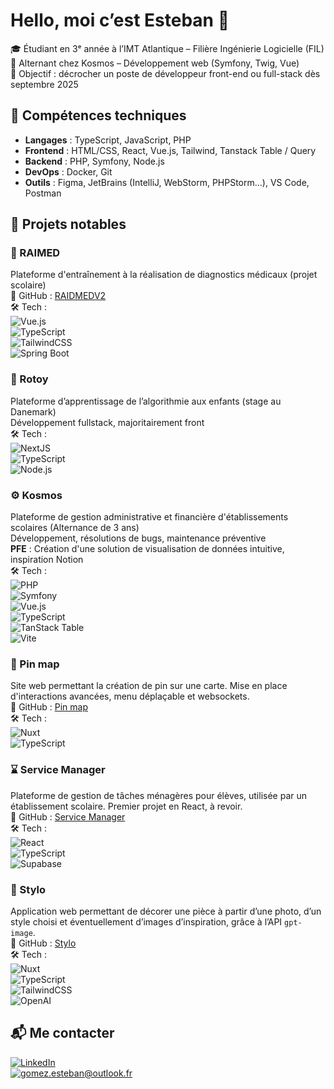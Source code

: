 # Hello, moi c’est Esteban 👋

🎓 Étudiant en 3ᵉ année à l’IMT Atlantique – Filière Ingénierie Logicielle (FIL)  
💼 Alternant chez Kosmos – Développement web (Symfony, Twig, Vue)  
🎯 Objectif : décrocher un poste de développeur front-end ou full-stack dès septembre 2025

## 🔧 Compétences techniques

- **Langages** : TypeScript, JavaScript, PHP  
- **Frontend** : HTML/CSS, React, Vue.js, Tailwind, Tanstack Table / Query  
- **Backend** : PHP, Symfony, Node.js  
- **DevOps** : Docker, Git  
- **Outils** : Figma, JetBrains (IntelliJ, WebStorm, PHPStorm...), VS Code, Postman

## 🌱 Projets notables

### 🎒 RAIMED  
Plateforme d'entraînement à la réalisation de diagnostics médicaux (projet scolaire)  
🔗 GitHub : [RAIDMEDV2](https://github.com/RAIDMED-PROJECT-ORG/RAIDMEDV2)  
🛠️ Tech :  
![Vue.js](https://img.shields.io/badge/Vue.js-35495E?style=for-the-badge&logo=vue.js&logoColor=4FC08D)  
![TypeScript](https://img.shields.io/badge/TypeScript-3178C6?style=for-the-badge&logo=typescript&logoColor=white)  
![TailwindCSS](https://img.shields.io/badge/TailwindCSS-38B2AC?style=for-the-badge&logo=tailwind-css&logoColor=white)  
![Spring Boot](https://img.shields.io/badge/-Spring_Boot-6DB33F?style=flat-square&logo=springboot&logoColor=white)

### 🧒 Rotoy  
Plateforme d’apprentissage de l’algorithmie aux enfants (stage au Danemark)  
Développement fullstack, majoritairement front  
🛠️ Tech :  
![NextJS](https://img.shields.io/badge/NextJS-20232A?style=for-the-badge&logo=react&logoColor=61DAFB)  
![TypeScript](https://img.shields.io/badge/TypeScript-3178C6?style=for-the-badge&logo=typescript&logoColor=white)  
![Node.js](https://img.shields.io/badge/Node.js-339933?style=for-the-badge&logo=nodedotjs&logoColor=white)

### ⚙️ Kosmos  
Plateforme de gestion administrative et financière d'établissements scolaires (Alternance de 3 ans)  
Développement, résolutions de bugs, maintenance préventive  
**PFE** : Création d'une solution de visualisation de données intuitive, inspiration Notion  
🛠️ Tech :  
![PHP](https://img.shields.io/badge/PHP-777BB4?style=for-the-badge&logo=php&logoColor=white)  
![Symfony](https://img.shields.io/badge/Symfony-000000?style=for-the-badge&logo=symfony&logoColor=white)  
![Vue.js](https://img.shields.io/badge/Vue.js-35495E?style=for-the-badge&logo=vue.js&logoColor=4FC08D)  
![TypeScript](https://img.shields.io/badge/TypeScript-3178C6?style=for-the-badge&logo=typescript&logoColor=white)  
![TanStack Table](https://img.shields.io/badge/TanStack--Table-000000?style=for-the-badge&logo=tableau&logoColor=white)  
![Vite](https://img.shields.io/badge/Vite-646CFF?style=for-the-badge&logo=vite&logoColor=white)

### 📍 Pin map  
Site web permettant la création de pin sur une carte. Mise en place d'interactions avancées, menu déplaçable et websockets.  
🔗 GitHub : [Pin map](https://github.com/EstebanzG/PinMap)  
🛠️ Tech :  
![Nuxt](https://img.shields.io/badge/-Nuxt-00C58E?style=flat-square&logo=nuxtdotjs&logoColor=white)  
![TypeScript](https://img.shields.io/badge/TypeScript-3178C6?style=for-the-badge&logo=typescript&logoColor=white)

### ⌛️ Service Manager  
Plateforme de gestion de tâches ménagères pour élèves, utilisée par un établissement scolaire. Premier projet en React, à revoir.  
🔗 GitHub : [Service Manager](https://github.com/EstebanzG/ServicesManager)  
🛠️ Tech :  
![React](https://img.shields.io/badge/-React-61DAFB?style=flat-square&logo=react&logoColor=white)  
![TypeScript](https://img.shields.io/badge/TypeScript-3178C6?style=for-the-badge&logo=typescript&logoColor=white)  
![Supabase](https://img.shields.io/badge/-Supabase-3ECF8E?style=flat-square&logo=supabase&logoColor=white)

### 🏡 Stylo  
Application web permettant de décorer une pièce à partir d’une photo, d’un style choisi et éventuellement d’images d’inspiration, grâce à l’API `gpt-image`.  
🔗 GitHub : [Stylo](https://github.com/EstebanzG/Stylo)  
🛠️ Tech :  
![Nuxt](https://img.shields.io/badge/-Nuxt-00C58E?style=flat-square&logo=nuxtdotjs&logoColor=white)  
![TypeScript](https://img.shields.io/badge/TypeScript-3178C6?style=for-the-badge&logo=typescript&logoColor=white)  
![TailwindCSS](https://img.shields.io/badge/TailwindCSS-38B2AC?style=for-the-badge&logo=tailwind-css&logoColor=white)  
![OpenAI](https://img.shields.io/badge/OpenAI-412991?style=for-the-badge&logo=openai&logoColor=white)

## 📬 Me contacter

[![LinkedIn](https://img.shields.io/badge/-LinkedIn-blue?style=flat-square&logo=linkedin)](https://www.linkedin.com/in/gomez-esteban/)  
[![gomez.esteban@outlook.fr](https://img.shields.io/badge/-gomez.esteban@outlook.fr-%23333?style=flat-square&logo=gmail&logoColor=white)](mailto:gomez.esteban@outlook.fr)
